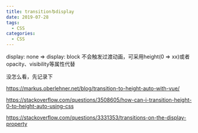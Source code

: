```yaml
---
title: transition与display
date: 2019-07-28
tags:
  - CSS
categories:
  - CSS
---
```


display: none => display: block 不会触发过渡动画，可采用height(0 => xx)或者opacity、visibility等属性代替



没怎么看，先记录下

https://markus.oberlehner.net/blog/transition-to-height-auto-with-vue/

https://stackoverflow.com/questions/3508605/how-can-i-transition-height-0-to-height-auto-using-css

https://stackoverflow.com/questions/3331353/transitions-on-the-display-property
